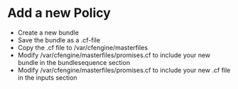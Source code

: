 # Add a new Policy

* Create a new bundle
* Save the bundle as a .cf-file
* Copy the .cf file to /var/cfengine/masterfiles    
* Modify /var/cfengine/masterfiles/promises.cf to include your new bundle in the bundlesequence section
* Modify /var/cfengine/masterfiles/promises.cf to include your new .cf file in the inputs section